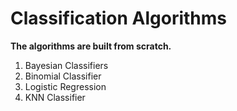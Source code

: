 # Classification Algorithms
**The algorithms are built from scratch.**
1. Bayesian Classifiers
2. Binomial Classifier
3. Logistic Regression
4. KNN Classifier
